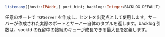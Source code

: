 ```julia
listenany([host::IPAddr,] port_hint; backlog::Integer=BACKLOG_DEFAULT) -> (UInt16, TCPServer)
```

任意のポートで `TCPServer` を作成し、ヒントを出発点として使用します。サーバーが作成された実際のポートとサーバー自体のタプルを返します。backlog 引数は、sockfd の保留中の接続のキューが成長できる最大長を定義します。
